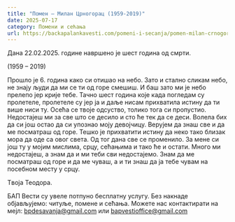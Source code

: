 ```yaml
---
title: "Помен – Милан Црногорац (1959-2019)"
date: 2025-07-17
category: Помени и сећања
url: https://backapalankavesti.com/pomeni-i-secanja/pomen-milan-crnogorac-1959-2019/
---
```


Дана 22.02.2025. године навршено је шест година од смрти.

(1959 – 2019)

Прошло је 6. година како си отишао на небо. Зато и стално сликам небо, не знају људи да ми се ти од горе смешиш. И баш зато ми је небо прелепо јер крије тебе. Тачно шест година које када погледам су пролетеле, пролетеле су јер ја и даље нисам прихватила истину да ти више ниси ту. Осећа се твоје одсуство, толико тога си пропустио. Недостајеш ми за све што се десило и сто ће тек да се деси. Волела бих да си још остао да си упознао моју девојчицу. Верујем да знаш све и да ме посматраш од горе. Тешко је прихватити истину да неко тако близак мора да оде са овог света. Од тог дана све се променило. За мене си још ту у мојим мислима, срцу, сећањима и тако ће и остати. Много ми недостајеш, а знам да и ми теби сви недостајемо. Знам да ме посматраш од горе и да ме чуваш, а и ти знаш да ја тебе чувам на посебном месту у срцу.

Tвоја Теодора.

БАП Вести су увеле потпуно бесплатну услугу. Без накнаде објављујемо: читуље, помене и сећања. Можете нас контактирати на мејл: bpdesavanja@gmail.com или bapvestioffice@gmail.com
